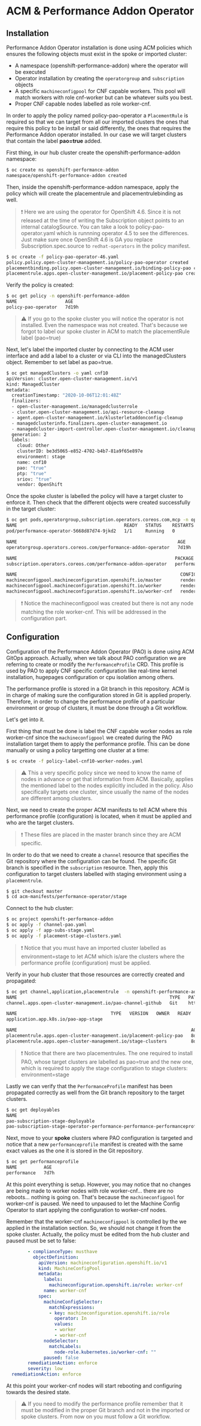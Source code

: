 # ACM & Performance Addon Operator

## Installation

Performance Addon Operator installation is done using ACM policies which ensures the following objects must exist in the spoke or imported cluster:

* A namespace (openshift-performance-addon) where the operator will be executed 
* Operator installation by creating the  `operatorgroup` and `subscription` objects
* A specific `machineconfigpool` for CNF capable workers. This pool will match workers with role cnf-worker but can be whatever suits you best.
* Proper CNF capable nodes labelled as role worker-cnf.

In order to apply the policy named policy-pao-operator a `PlacementRule` is required so that we can target from all our imported clusters the ones that require this policy to be install or said differently, the ones that requires the Performance Addon operator installed. In our case we will target clusters that contain the label **pao=true** added.

First thing, in our hub cluster create the openshift-performance-addon namespace:

```sh
$ oc create ns openshift-performance-addon
namespace/openshift-performance-addon created
```
Then, inside the openshift-performance-addon namespace, apply the policy which will create the placementrule and placementrulebinding as well.

> :exclamation: Here we are using the operator for OpenShift 4.6. Since it is not released at the time of writing the Subscription object points to an internal catalogSource. You can take a look to policy-pao-operator.yaml which is runnning operator 4.5 to see the differences. Just make sure once OpenShift 4.6 is GA you replace Subscription.spec.source to `redhat-operators` in the policy manifest.


```sh
$ oc create -f policy-pao-operator-46.yaml 
policy.policy.open-cluster-management.io/policy-pao-operator created
placementbinding.policy.open-cluster-management.io/binding-policy-pao created
placementrule.apps.open-cluster-management.io/placement-policy-pao created
```

Verify the policy is created:

```sh
$ oc get policy -n openshift-performance-addon
NAME                  AGE
policy-pao-operator   7d19h
```

> :warning: If you go to the spoke cluster you will notice the operator is not installed. Even the namespace was not created. That's because we forgot to label our spoke cluster in ACM to match the placementRule label (pao=true)


Next, let's label the imported cluster by connecting to the ACM user interface and add a label to a cluster or via CLI into the managedClusters object. Remember to set label as pao=true.

```sh
$ oc get managedClusters -o yaml cnf10
apiVersion: cluster.open-cluster-management.io/v1
kind: ManagedCluster
metadata:
  creationTimestamp: "2020-10-06T12:01:48Z"
  finalizers:
  - open-cluster-management.io/managedclusterrole
  - cluster.open-cluster-management.io/api-resource-cleanup
  - agent.open-cluster-management.io/klusterletaddonconfig-cleanup
  - managedclusterinfo.finalizers.open-cluster-management.io
  - managedcluster-import-controller.open-cluster-management.io/cleanup
  generation: 2
  labels:
    cloud: Other
    clusterID: be3d5065-e852-4702-b4b7-81a9f65e897e
    environment: stage
    name: cnf10
    pao: "true"
    ptp: "true"
    sriov: "true"
    vendor: OpenShift
```

Once the spoke cluster is labelled the policy will have a target cluster to enforce it. Then check that the different objects were created successfully in the target cluster:

```sh
$ oc get pods,operatorgroup,subscription.operators.coreos.com,mcp -n openshift-performance-addon
NAME                                        READY   STATUS    RESTARTS   AGE
pod/performance-operator-5668d87d74-9jkd2   1/1     Running   0          7d

NAME                                                            AGE
operatorgroup.operators.coreos.com/performance-addon-operator   7d19h

NAME                                                           PACKAGE                      SOURCE                       CHANNEL
subscription.operators.coreos.com/performance-addon-operator   performance-addon-operator   performance-addon-operator   4.6

NAME                                                             CONFIG                                                 UPDATED   UPDATING   DEGRADED   MACHINECOUNT   READYMACHINECOUNT   UPDATEDMACHINECOUNT   DEGRADEDMACHINECOUNT   AGE
machineconfigpool.machineconfiguration.openshift.io/master       rendered-master-8c55ecb54824e28391c5c144b3fc9244       True      False      False      3              3                   3                     0                      9d
machineconfigpool.machineconfiguration.openshift.io/worker       rendered-worker-cfbd41056108b83f3a52eae8c7acf303       True      False      False      2              2                   2                     0                      9d
machineconfigpool.machineconfiguration.openshift.io/worker-cnf   rendered-worker-cnf-f1078562e383cf87e9bd4cea93efcd3c   True      False      False      0              0                   0                     0                      7d19h
```

> :exclamation: Notice the machineconfigpool was created but there is not any node matching the role worker-cnf. This will be addressed in the configuration part.

## Configuration

Configuration of the Performance Addon Operator (PAO) is done using ACM GitOps approach. Actually, when we talk about PAO configuration we are referring to create or modify the `PerformanceProfile` CRD. This profile is used by PAO to apply CNF specific configuration like real-time kernel installation, hugepages configuration or cpu isolation among others.

The performance profile is stored in a Git branch in this repository. ACM is in charge of making sure the configuration stored in Git is applied properly. Therefore, in order to change the performance profile of a particular environment or group of clusters, it must be done through a Git workflow.

Let's get into it. 

First thing that must be done is label the CNF capable worker nodes as role worker-cnf since the `machineconfigpool` we created during the PAO installation target them to apply the performance profile. This can be done manually or using a policy targetting one cluster at a time:

```sh
$ oc create -f policy-label-cnf10-worker-nodes.yaml
```
> :warning: This a very specific policy since we need to know the name of nodes in advance or get that information from ACM. Basically, applies the mentioned label to the nodes explicitly included in the policy. Also specifically targets one cluster, since usually the name of the nodes are different among clusters. 

Next, we need to create the proper ACM manifests to tell ACM where this performance profile (configuration) is located, when it must be applied and who are the target clusters. 

> :exclamation: These files are placed in the master branch since they are ACM specific. 

In order to do that we need to create a `channel` resource that specifies the Git repository where the configuration can be found. The specific Git branch is specified in the `subscription` resource. Then, apply this configuration to target clusters labelled with staging environment using a `placementrule`.


```sh
$ git checkout master
$ cd acm-manifests/performance-operator/stage
```
Connect to the hub cluster:

```sh
$ oc project openshift-performance-addon
$ oc apply -f channel-pao.yaml
$ oc apply -f app-subs-stage.yaml
$ oc apply -f placement-stage-clusters.yaml
```
> :exclamation: Notice that you must have an imported cluster labelled as environment=stage to let ACM which is/are the clusters where the performance profile (configuration) must be applied.

Verify in your hub cluster that those resources are correctly created and propagated:

```sh
$ oc get channel,application,placementrule  -n openshift-performance-addon
NAME                                                         TYPE   PATHNAME                                       AGE
channel.apps.open-cluster-management.io/pao-channel-github   Git    https://github.com/alosadagrande/acm-cnf.git   8d

NAME                                   TYPE   VERSION   OWNER   READY   AGE
application.app.k8s.io/pao-app-stage                                    8d

NAME                                                                 AGE   REPLICAS
placementrule.apps.open-cluster-management.io/placement-policy-pao   8d    
placementrule.apps.open-cluster-management.io/stage-clusters         8d    
```
> :exclamation: Notice that there are two placementrules. The one required to install PAO, whose target clusters are labelled as pao=true and the new one, which is required to apply the stage configuration to stage clusters: environment=stage

Lastly we can verify that the `PerformanceProfile` manifest has been propagated correctly as well from the Git branch repository to the target clusters.

```sh
$ oc get deployables
NAME                                                                         TEMPLATE-KIND        TEMPLATE-APIVERSION                  AGE   STATUS
pao-subscription-stage-deployable                                            Subscription         apps.open-cluster-management.io/v1   8d    Propagated
pao-subscription-stage-operator-performance-performance-performanceprofile   PerformanceProfile   performance.openshift.io/v1alpha1    8d    
```

Next, move to your **spoke** clusters where PAO configuration is targeted and notice that a new `performanceprofile` manifest is created with the same exact values as the one it is stored in the Git repository. 

```sh
$ oc get performanceprofile
NAME          AGE
performance   7d7h
```

At this point everything is setup. However, you may notice that no changes are being made to worker nodes with role worker-cnf... there are no reboots... nothing is going on. That's because the `machineconfigpool` for worker-cnf is paused. We need to unpaused to let the Machine Config Operator to start applying the configuration to worker-cnf nodes.

Remember that the worker-cnf `machineconfigpool` is controlled by the we applied in the installation section. So, we should not change it from the spoke cluster. Actually, the policy must be edited from the hub cluster and paused must be set to false:

```yaml
        - complianceType: musthave
          objectDefinition:
            apiVersion: machineconfiguration.openshift.io/v1
            kind: MachineConfigPool
            metadata:
              labels:
                machineconfiguration.openshift.io/role: worker-cnf
              name: worker-cnf
            spec:
              machineConfigSelector:
                matchExpressions:
                - key: machineconfiguration.openshift.io/role
                  operator: In
                  values:
                  - worker
                  - worker-cnf
              nodeSelector:
                matchLabels:
                  node-role.kubernetes.io/worker-cnf: ""
              paused: false
        remediationAction: enforce
        severity: low
  remediationAction: enforce
```

At this point your worker-cnf nodes will start rebooting and configuring towards the desired state. 

> :warning: If you need to modify the performance profile remember that it must be modified in the proper Git branch and not in the imported or spoke clusters. From now on you must follow a Git workflow.
